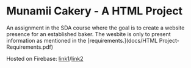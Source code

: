 # Munamii Cakery - A HTML Project 

An assignment in the SDA course where the goal is to create a website presence for an established baker. The wesbite is only to present information as mentioned in the [requirements.](docs/HTML Project- Requirements.pdf) 

Hosted on Firebase: [link1](https://munamii-cakery-for-sda.web.app/)/[link2](https://munamii-cakery-for-sda.firebaseapp.com/)

